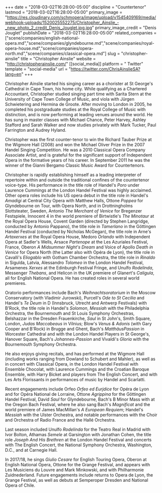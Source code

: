 +++
date = "2018-03-02T16:28:00-05:00"
discipline = "Countertenor"
lastmod = "2018-03-02T16:28:00-05:00"
primary_image = "https://res.cloudinary.com/schmopera/image/upload/v1545409169/media/webhook-uploads/1520025552275/Christopher_Ainslie_-_new_photo_2_credit_Denis_Jouglet.jpg.jpg"
primary_image_credit = "Denis Jouglet"
publishDate = "2018-03-02T16:28:00-05:00"
related_companies = ["scene/companies/english-national-opera.md","scene/companies/glyndebourne.md","scene/companies/royal-opera-house.md","scene/companies/opera-north.md","scene/companies/classical-opera.md"]
slug = "christopher-ainslie"
title = "Christopher Ainslie"
website = "http://christopherainslie.com/"
[[social_media]]
platform = " Twitter"
template = "social-media"
url = "https://twitter.com/ChrisAinslieSA?lang=en"
+++

Christopher Ainslie started his singing career as a chorister at St George's Cathedral in Cape Town, his home city. While qualifying as a Chartered Accountant, Christopher studied singing part time with Sarita Stern at the University of Cape Town College of Music, and viola with Jürgen Schwietering and Hermina de Groote. After moving to London in 2005, he completed his postgraduate studies at the Royal College of Music with distinction, and is now performing at leading venues around the world. He has sung in master classes with Michael Chance, Peter Harvey, Ashley Stafford and Sarah Walker and now studies privately with Mark Tucker, Paul Farrington and Audrey Hyland.

Christopher was the first counter-tenor to win the Richard Tauber Prize at the Wigmore Hall (2008) and won the Michael Oliver Prize in the 2007 Handel Singing Competition. He was a 2010 Classical Opera Company Associate Artist, and is grateful for the significant support of Independent Opera in the formative years of his career. In September 2011 he was the winner of the Gianni Bergamo Classic Music Award for Countertenors.

Christopher is rapidly establishing himself as a leading interpreter of repertoire within and outside the traditional confines of the countertenor voice-type. His performance in the title role of Handel's *Poro* under Laurence Cummings at the London Handel Festival was highly acclaimed. Other opera roles include his US opera debut in the title role in Handel's *Amadigi* at Central City Opera with Matthew Halls, Ottone *Poppea* for Glyndebourne on Tour, with Opera North, and in Drottningholms Slottsteater, Sweden, Antonio *The Merchant of Venice* for Bregenzer Festspiele, Innocent 4 in the world premiere of Birtwistle's *The Minotaur* at the Royal Opera House, Covent Garden (directed by Stephen Langridge, conducted by Antonio Pappano), the title role in *Tamerlano* in the Göttingen Handel Festival (conducted by Nicholas McGegan), the title role in Arne's *Artaxerxes* at the Royal Opera House, Medoro *Orlando* with Independent Opera at Sadler's Wells, Arsace *Partenope* at the Les Azuriales Festival, France, Oberon *A Midsummer Night's Dream* and Voice of Apollo *Death in Venice* for Opera North (the Latter also with Opéra de Lyon), the title role in Cavalli's *Eliogablo* with Gotham Chamber Orchestra, the title role in *Rinaldo* in Sigulda, Latvia, Alessandro *Tolomeo* in the London Handel Festival, Arsamenes *Xerxes* at the Edinburgh Festival Fringe, and Unulfo *Rodelinda*, Messenger *Thebans*, and Helicon in the UK premiere of Glanert's *Caligula*, all for English National Opera. He has created roles in several world premieres.

Oratorio	performances	include	Bach's *Weihnachtsoratorium* in the Moscow Conservatory (with Vladimir Jurowski), Purcell's *Ode to St Cecilia* and Handel's *Te Deum* in D (Innsbruck, Utrecht and Antwerp Festivals) with B'Rock, the title role in Handel's *Solomon*, *Messiah* with the Philadelphia Orchestra, the Bournemouth and St Louis Symphony Orchestras, Belshazzar in the Dresden Frauenkirche, *Saul* in St John's, Smith Square, London, *Judas Maccabeaus* in Vilnius; Blow's *Venus & Adonis* (with Gary Cooper and B'Rock) in Brugge and Ghent, Bach's *MatthäusPassion* in Worcester Cathedral and with the London Handel Players in St George's, Hanover Square, Bach's *Johannes-Passion* and Vivaldi's *Gloria* with the Bournemouth Symphony Orchestra.

He also enjoys giving recitals, and has performed at the Wigmore Hall (including works ranging from Dowland to Schubert and Mahler), as well as in concert with Classical Opera, in the London Handel Festival with Ensemble Chocolat, with Laurence Cummings and the Croatian Baroque Ensemble, with Harry Bicket and players from The English Concert, and with Les Arts Florissants in performances of music by Handel and Scarlatti.

Recent engagements include Orfeo *Orfeo ed Eurjdice* for Opéra de Lyon and for Opéra National de Lorraine, Ottone *Agrippina* for the Göttingen Handel Festival, David *Saul* for Glyndebourne, Bach's B Minor Mass with at the Oregon Bach Festival, where he also sang Bach's *Magnificat* and the world premiere of James MacMillan's *A European Requiem*; Handel's *Messiah* with the Ulster Orchestra, and notable performances with the Choir and Orchestra of Radio France and the Hallé Orchestra.

Last season included Unulfo *Rodelinda* for the Teatro Real in Madrid with Ivor Bolton, Athamas *Semele* at Garsington with Jonathan Cohen, the title role *Joseph And His Brethren* at the London Handel Festival and concerts with The English Concert, the National Symphony Orchestra, Washington, D.C., and at Carnegie Hall.

In 2017/18, he sings *Giulio Cesare* for English Touring Opera, Oberon at English National Opera, Ottone for the Grange Festival, and appears with Les Musiciens du Louvre and Mark Minkowski, and with Philharmonie Zuidnederland. Future engagements include returns to Opera de Lyon, the Grange Festival, as well as debuts at Semperoper Dresden and National Opera of Chile.

